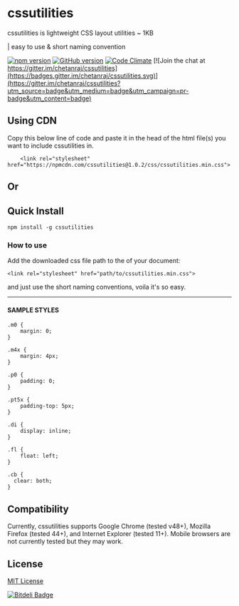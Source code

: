 # cssutilities

cssutilities is lightweight CSS layout utilities ~ 1KB

| easy to use & short naming convention

[![npm version](https://badge.fury.io/js/cssutilities.svg)](https://badge.fury.io/js/cssutilities) [![GitHub version](https://badge.fury.io/gh/chetanraj%2Fcssutilities.svg)](https://badge.fury.io/gh/chetanraj%2Fcssutilities) [![Code Climate](https://codeclimate.com/github/chetanraj/cssutilities/badges/gpa.svg)](https://codeclimate.com/github/chetanraj/cssutilities) [![Join the chat at https://gitter.im/chetanraj/cssutilities](https://badges.gitter.im/chetanraj/cssutilities.svg)](https://gitter.im/chetanraj/cssutilities?utm_source=badge&utm_medium=badge&utm_campaign=pr-badge&utm_content=badge)

## Using CDN

Copy this below line of code and paste it in the head of the html file(s) you want to include cssutilities in.


```
	<link rel="stylesheet" href="https://npmcdn.com/cssutilities@1.0.2/css/cssutilities.min.css">
```

## Or

## Quick Install
```
npm install -g cssutilities
```

### How to use

Add the downloaded css file path to the <head> of your document:

```
<link rel="stylesheet" href="path/to/cssutilities.min.css">
```

and just use the short naming conventions, voila it's so easy.

---

#### SAMPLE STYLES

```
.m0 {
	margin: 0;
}

.m4x {
	margin: 4px;
}

.p0 {
	padding: 0;
}

.pt5x {
	padding-top: 5px;
}

.di {
	display: inline;
}

.fl {
	float: left;
}

.cb {
  clear: both;
}
```

## Compatibility

Currently, cssutilities supports Google Chrome (tested v48+), Mozilla Firefox (tested 44+), and Internet Explorer (tested 11+). Mobile browsers are not currently tested but they may work.

## License
[MIT License](LICENSE.md) 

[![Bitdeli Badge](https://d2weczhvl823v0.cloudfront.net/chetanraj/cssutilities/trend.png)](https://bitdeli.com/free "Bitdeli Badge")

